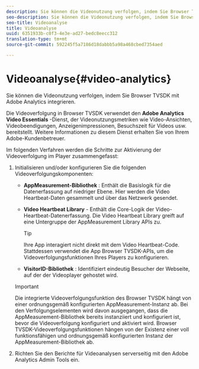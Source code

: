 ```yaml
---
description: Sie können die Videonutzung verfolgen, indem Sie Browser TVSDK mit Adobe Analytics integrieren.
seo-description: Sie können die Videonutzung verfolgen, indem Sie Browser TVSDK mit Adobe Analytics integrieren.
seo-title: Videoanalyse
title: Videoanalyse
uuid: 6351933b-c0f3-4e3e-ad27-bedc8eecc312
translation-type: tm+mt
source-git-commit: 592245f5a7186d18dabbb5a98a468cbed7354aed

---
```



# Videoanalyse{#video-analytics}

Sie können die Videonutzung verfolgen, indem Sie Browser TVSDK mit Adobe Analytics integrieren.

Die Videoverfolgung in Browser TVSDK verwendet den **Adobe Analytics Video Essentials** -Dienst, der Videonutzungsmetriken wie Video-Ansichten, Videobeendigungen, Anzeigenimpressionen, Besuchszeit für Videos usw. bereitstellt. Weitere Informationen zu diesem Dienst erhalten Sie von Ihrem Adobe-Kundenbetreuer.

Im folgenden Verfahren werden die Schritte zur Aktivierung der Videoverfolgung im Player zusammengefasst:

1. Initialisieren und/oder konfigurieren Sie die folgenden Videoverfolgungskomponenten:

   * **AppMeasurement-Bibliothek** : Enthält die Basislogik für die Datenerfassung auf niedriger Ebene. Hier werden die Video Heartbeat-Daten gesammelt und über das Netzwerk gesendet.
   * **Video Heartbeat Library** - Enthält die Core-Logik der Video-Heartbeat-Datenerfassung. Die Video Heartbeat Library greift auf eine Untergruppe der AppMeasurement Library APIs zu.

      >[!TIP]
      >
      >Ihre App interagiert nicht direkt mit dem Video Heartbeat-Code. Stattdessen verwendet die App Browser TVSDK-APIs, um die Videoverfolgungsfunktionen Ihres Players zu konfigurieren.

   * **VisitorID-Bibliothek** : Identifiziert eindeutig Besucher der Webseite, auf der der Videoplayer gehostet wird.
   >[!IMPORTANT]
   >
   >Die integrierte Videoverfolgungsfunktion des Browser TVSDK hängt von einer ordnungsgemäß konfigurierten AppMeasurement-Instanz ab. Bei den Verfolgungselementen wird davon ausgegangen, dass die AppMeasurement-Bibliothek bereits instanziiert und konfiguriert ist, bevor die Videoverfolgung konfiguriert und aktiviert wird. Browser TVSDK-Videoverfolgungsfunktionen hängen von der Existenz einer voll funktionsfähigen und ordnungsgemäß konfigurierten Instanz der AppMeasurement-Bibliothek ab.

1. Richten Sie den Berichte für Videoanalysen serverseitig mit den Adobe Analytics Admin Tools ein.
